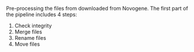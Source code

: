 Pre-processing the files from downloaded from Novogene.
The first part of the pipeline includes 4 steps:
  1. Check integrity
  2. Merge files
  3. Rename files
  4. Move files
